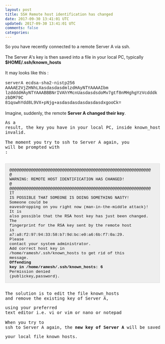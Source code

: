 ```yaml
---           
layout: post
title: SSH Remote host identification has changed
date: 2017-09-30 13:41:01 UTC
updated: 2017-09-30 13:41:01 UTC
comments: false
categories: 
---
```


So you have recently connected to a remote Server A via ssh.<br /><br />The Server A's key is then saved into a file in your local PC, typically <b>$HOME/.ssh/known_hosts</b><br /><br />It may looks like this :<br /><br /><span style="font-family: Courier New, Courier, monospace;">serverA ecdsa-sha2-nistp256 AAAAE2VjZHNhLXasdasdasdmlzdHAyNTYAAAAIbm</span><br /><span style="font-family: Courier New, Courier, monospace;">lzddddHAyNTYAAABBBNrIVAhYMcnUasdasdsdoMv7gtf8nMHghgYzVcdddkzbDM79C</span><br /><span style="font-family: Courier New, Courier, monospace;">81qswhYdd8L9VX+pNjg+asdasdasdasdasdasdxgooCk=</span><br /><br />Imagine, suddenly, the remote <b>Server A changed their key</b>.<br /><pre>As a result, the key you have in your local PC, inside known_hosts becomes invalid.<br /><br />The moment you try to ssh to Server A again, you will be prompted with :<br /><br /><pre style="background-color: #eeeeee; border: 1px solid rgb(221, 221, 221); clear: both; color: #111111; font-family: Consolas, Monaco, Menlo, Courier, Verdana, sans-serif; font-size: 13px; margin-bottom: 26px; overflow: auto; padding: 13px; tab-size: 4; word-wrap: normal;">@@@@@@@@@@@@@@@@@@@@@@@@@@@@@@@@@@@@@@@@@@@@@@@@@@@@@@@@@@@<br />@    WARNING: REMOTE HOST IDENTIFICATION HAS CHANGED!     @<br />@@@@@@@@@@@@@@@@@@@@@@@@@@@@@@@@@@@@@@@@@@@@@@@@@@@@@@@@@@@<br />IT IS POSSIBLE THAT SOMEONE IS DOING SOMETHING NASTY!<br />Someone could be eavesdropping on you right now (man-in-the-middle attack)!<br />It is also possible that the RSA host key has just been changed.<br />The fingerprint for the RSA key sent by the remote host is<br />a7:a8:f2:97:94:33:58:b7:9d:bc:e0:a6:6b:f7:0a:29.<br />Please contact your system administrator.<br />Add correct host key in /home/ramesh/.ssh/known_hosts to get rid of this message.<br /><b style="margin: 0px; padding: 0px; word-wrap: break-word;">Offending key in /home/ramesh/.ssh/known_hosts: 6</b><br />Permission denied (publickey,password).</pre>The solution is to edit the file known_hosts and remove the existing key of Server A, </pre><pre>using your preferred text editor i.e. vi or vim or nano or notepad<br /><br />When you try to ssh to Server A again, the <b>new key of Server A</b> will be saved into </pre><pre>your local file known_hosts.</pre>